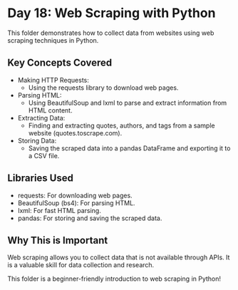 # Day 18: Web Scraping with Python

This folder demonstrates how to collect data from websites using web scraping techniques in Python.

## Key Concepts Covered

- Making HTTP Requests:
  - Using the requests library to download web pages.
- Parsing HTML:
  - Using BeautifulSoup and lxml to parse and extract information from HTML content.
- Extracting Data:
  - Finding and extracting quotes, authors, and tags from a sample website (quotes.toscrape.com).
- Storing Data:
  - Saving the scraped data into a pandas DataFrame and exporting it to a CSV file.

## Libraries Used

- requests: For downloading web pages.
- BeautifulSoup (bs4): For parsing HTML.
- lxml: For fast HTML parsing.
- pandas: For storing and saving the scraped data.

## Why This is Important

Web scraping allows you to collect data that is not available through APIs. It is a valuable skill for data collection and research.

This folder is a beginner-friendly introduction to web scraping in Python! 